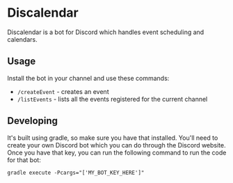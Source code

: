 # Discalendar
Discalendar is a bot for Discord which handles event scheduling and calendars.

## Usage
Install the bot in your channel and use these commands:
 - `/createEvent` - creates an event
 - `/listEvents` - lists all the events registered for the current channel
 
## Developing
It's built using gradle, so make sure you have that installed. You'll need to create your own Discord bot which you can do through the Discord website. Once you have that key, you can run the following command to run the code for that bot:

`gradle execute -Pcargs="['MY_BOT_KEY_HERE']"`
